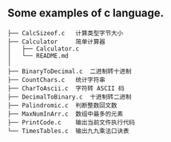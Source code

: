 ##  Some examples of c language.

    ├── CalcSizeof.c   计算类型字节大小
    ├── Calculator     简单计算器
    │   ├── Calculator.c
    │   └── README.md
    │
    ├── BinaryToDecimal.c  二进制转十进制
    ├── CountChars.c   统计字符串
    ├── CharToAscii.c  字符转 ASCII 码
    ├── DecimalToBinary.c  十进制转二进制
    ├── Palindromic.c  判断整数回文数
    ├── MaxNumInArr.c  数组中最多的元素
    ├── PrintCode.c    输出当前文件执行代码
    └── TimesTables.c  输出九九乘法口诀表
